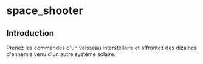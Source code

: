 # space_shooter

## Introduction
Prenez les commandes d'un vaisseau interstellaire et affrontez des dizaines d'ennemis venu d'un autre système solaire.

